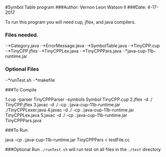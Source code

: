 #Symbol Table program
###Author: Vernon Leon Watson II
###Date: 4-17-2017

To run this program you will need cup, jflex, and java compilers.

### Files needed.
⋅⋅*Category.java
⋅⋅*ErrorMessage.java
⋅⋅*SymbolTable.java
⋅⋅*TinyCPP.cup
⋅⋅*TinyCPP.jflex
⋅⋅*TinyCPPLex.java
⋅⋅*TinyCPPPars.java
⋅⋅*java-cup-11b-runtime.jar

### Optional Files

⋅⋅*runTest.sh
⋅⋅*makefile

###To Compile

1.cup -parser TinyCPPParser -symbols Symbol TinyCPP.cup
2.jflex -d ./ TinyCPP.jflex 
3.javac -d ./ -cp .:java-cup-11b-runtime.jar ./TinyCPPLexer.java
4.javac -d ./ -cp .:java-cup-11b-runtime.jar TinyCPPLex.java
5.javac -d ./ -cp .:java-cup-11b-runtime.jar TinyCPPPars.java

###To Run

java -cp .:java-cup-11b-runtime.jar TinyCPPPars  < testFile.cc

###Optional Run
`./runTest.sh` will run test on all files in the `./test` directory

